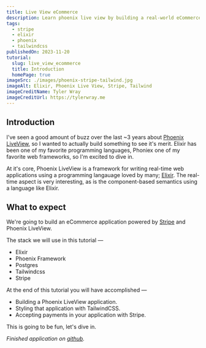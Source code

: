 ```yaml
---
title: Live View eCommerce
description: Learn phoenix live view by building a real-world eCommerce application that can actually process payments!
tags:
  - stripe
  - elixir
  - phoenix
  - tailwindcss
publishedOn: 2023-11-20
tutorial:
  slug: live_view_ecommerce
  title: Introduction
  homePage: true
imageSrc: ./images/phoenix-stripe-tailwind.jpg
imageAlt: Elixir, Phoenix Live View, Stripe, Tailwind
imageCreditName: Tyler Wray
imageCreditUrl: https://tylerwray.me
---
```


## Introduction

I've seen a good amount of buzz over the last ~3 years about [Phoenix LiveView](https://github.com/phoenixframework/phoenix_live_view),
so I wanted to actually build something to see it's merit. Elixir has been one of my favorite programming languages, Phoniex one of my favorite web frameworks, so I'm excited to dive in.

At it's core, Phoenix LiveView is a framework for writing real-time web applications using a programming langauage loved by many; [Elixir](https://elixir-lang.org/). The real-time aspect is very interesting, as is the
component-based semantics using a language like Elixir.

## What to expect

We're going to build an eCommerce application powered by [Stripe](https://stripe.com) and Phoenix LiveView.

The stack we will use in this tutorial —

- Elixir
- Phoenix Framework
- Postgres
- Tailwindcss
- Stripe

At the end of this tutorial you will have accomplished —

- Building a Phoenix LiveView application.
- Styling that application with TailwindCSS.
- Accepting payments in your application with Stripe.

This is going to be fun, let's dive in.

_Finished application on [github](https://github.com/tylerwray/amazin)._

